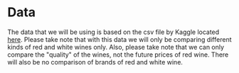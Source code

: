 # Data
The data that we will be using is based on the csv file by Kaggle located [here](https://www.kaggle.com/uciml/red-wine-quality-cortez-et-al-2009). Please take note that with this data we will only be comparing different kinds of red and white wines only. Also, please take note that we can only compare the "quality" of the wines, not the future prices of red wine. There will also be no comparison of brands of red and white wine.
